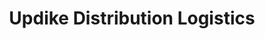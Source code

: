 ---
title: "Updike Distribution Logistics"
url: /phoenix/updike-distribution-logistics/
shop: Großhandel
---